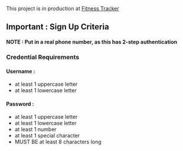 This project is in production at [Fitness Tracker](http://workout-auth-app.s3-website.us-east-2.amazonaws.com/auth)

## Important : Sign Up Criteria
#### NOTE : Put in a real phone number, as this has 2-step authentication

### Credential Requirements

#### Username :
* at least 1 uppercase letter
* at least 1 lowercase letter

#### Password : 
* at least 1 uppercase letter
* at least 1 lowercase letter
* at least 1 number
* at least 1 special character
* MUST BE at least 8 characters long